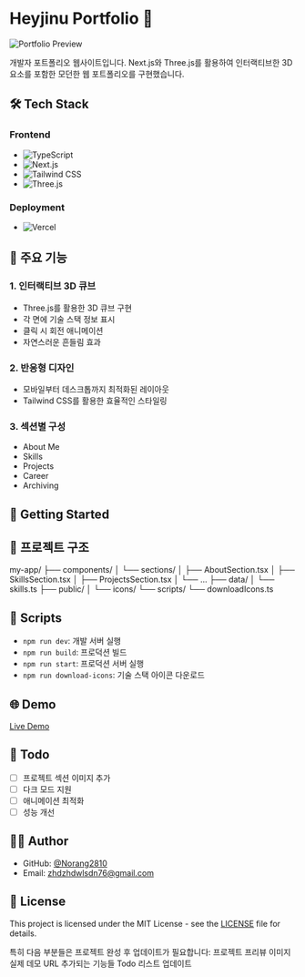 # Heyjinu Portfolio 🚀

![Portfolio Preview](public/preview.png)

개발자 포트폴리오 웹사이트입니다. Next.js와 Three.js를 활용하여 인터랙티브한 3D 요소를 포함한 모던한 웹 포트폴리오를 구현했습니다.

## 🛠 Tech Stack

### Frontend
- ![TypeScript](https://img.shields.io/badge/-TypeScript-3178C6?style=flat-square&logo=typescript&logoColor=white)
- ![Next.js](https://img.shields.io/badge/-Next.js-000000?style=flat-square&logo=next.js&logoColor=white)
- ![Tailwind CSS](https://img.shields.io/badge/-Tailwind_CSS-38B2AC?style=flat-square&logo=tailwind-css&logoColor=white)
- ![Three.js](https://img.shields.io/badge/-Three.js-000000?style=flat-square&logo=three.js&logoColor=white)

### Deployment
- ![Vercel](https://img.shields.io/badge/-Vercel-000000?style=flat-square&logo=vercel&logoColor=white)

## 🌟 주요 기능

### 1. 인터랙티브 3D 큐브
- Three.js를 활용한 3D 큐브 구현
- 각 면에 기술 스택 정보 표시
- 클릭 시 회전 애니메이션
- 자연스러운 흔들림 효과

### 2. 반응형 디자인
- 모바일부터 데스크톱까지 최적화된 레이아웃
- Tailwind CSS를 활용한 효율적인 스타일링

### 3. 섹션별 구성
- About Me
- Skills
- Projects
- Career
- Archiving

## 🚀 Getting Started


## 📁 프로젝트 구조
my-app/
├── components/
│ └── sections/
│ ├── AboutSection.tsx
│ ├── SkillsSection.tsx
│ ├── ProjectsSection.tsx
│ └── ...
├── data/
│ └── skills.ts
├── public/
│ └── icons/
└── scripts/
└── downloadIcons.ts



## 🔧 Scripts

- `npm run dev`: 개발 서버 실행
- `npm run build`: 프로덕션 빌드
- `npm run start`: 프로덕션 서버 실행
- `npm run download-icons`: 기술 스택 아이콘 다운로드

## 🌐 Demo

[Live Demo](https://your-portfolio-url.vercel.app)

## 📝 Todo

- [ ] 프로젝트 섹션 이미지 추가
- [ ] 다크 모드 지원
- [ ] 애니메이션 최적화
- [ ] 성능 개선

## 👨‍💻 Author

- GitHub: [@Norang2810](https://github.com/Norang2810)
- Email: zhdzhdwlsdn76@gmail.com

## 📜 License

This project is licensed under the MIT License - see the [LICENSE](LICENSE) file for details.



특히 다음 부분들은 프로젝트 완성 후 업데이트가 필요합니다:
프로젝트 프리뷰 이미지
실제 데모 URL
추가되는 기능들
Todo 리스트 업데이트
